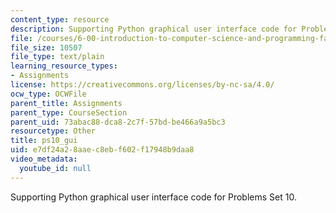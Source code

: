 ```yaml
---
content_type: resource
description: Supporting Python graphical user interface code for Problems Set 10.
file: /courses/6-00-introduction-to-computer-science-and-programming-fall-2008/e7df24a28aaec8ebf602f17948b9daa8_ps10_gui.py
file_size: 10507
file_type: text/plain
learning_resource_types:
- Assignments
license: https://creativecommons.org/licenses/by-nc-sa/4.0/
ocw_type: OCWFile
parent_title: Assignments
parent_type: CourseSection
parent_uid: 73abac88-dca8-2c7f-57bd-be466a9a5bc3
resourcetype: Other
title: ps10_gui
uid: e7df24a2-8aae-c8eb-f602-f17948b9daa8
video_metadata:
  youtube_id: null
---
```

Supporting Python graphical user interface code for Problems Set 10.